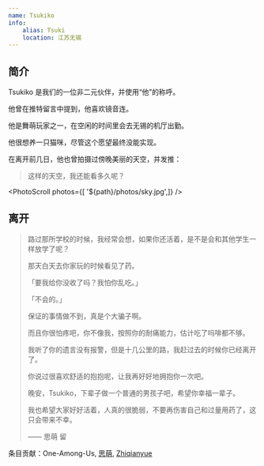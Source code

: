 ```yaml
---
name: Tsukiko
info:
    alias: Tsuki
    location: 江苏无锡
---
```


## 简介

Tsukiko 是我们的一位非二元伙伴，并使用“他”的称呼。

他曾在推特留言中提到，他喜欢镜音连。

他是舞萌玩家之一，在空闲的时间里会去无锡的机厅出勤。

他很想养一只猫咪，尽管这个愿望最终没能实现。

在离开前几日，他也曾拍摄过傍晚美丽的天空，并发推：

> 这样的天空，我还能看多久呢？

<PhotoScroll photos={[ '${path}/photos/sky.jpg',]} />  

## 离开

> 路过那所学校的时候，我经常会想，如果你还活着，是不是会和其他学生一样放学了呢？
>
> 那天白天去你家玩的时候看见了药。
>
> 「要我给你没收了吗？我怕你乱吃。」
>
> 「不会的。」
>
> 保证的事情做不到，真是个大骗子啊。
>
> 而且你很怕疼吧，你不像我，按照你的耐痛能力，估计吃了吗啡都不够。
> 
> 我听了你的遗言没有报警，但是十几公里的路，我赶过去的时候你已经离开了。
> 
> 你说过很喜欢舒适的抱抱呢，让我再好好地拥抱你一次吧。
> 
> 晚安，Tsukiko，下辈子做一个普通的男孩子吧，希望你幸福一辈子。
>
> 我也希望大家好好活着，人真的很脆弱，不要再伤害自己和过量用药了，这只会带来不幸。
>
> —— 思萌 留

条目贡献：One-Among-Us, [思萌](https://twitter.com/mishengai), [Zhiqianyue](https://twitter.com/Zhiqianyue)
